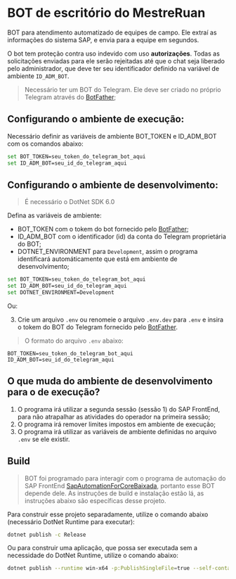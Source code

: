 # BOT de escritório do MestreRuan

BOT para atendimento automatizado de equipes de campo. Ele extraí as informações do sistema SAP, e envia para a equipe em segundos.

O bot tem proteção contra uso indevido com uso **autorizações**. Todas as solicitações enviadas para ele serão rejeitadas até que o chat seja liberado pelo administrador, que deve ter seu identificador definido na variável de ambiente `ID_ADM_BOT`.

> Necessário ter um BOT do Telegram. Ele deve ser criado no próprio Telegram através do [BotFather](https://t.me/BotFather);

## Configurando o ambiente de execução:

Necessário definir as variáveis de ambiente BOT_TOKEN e ID_ADM_BOT com os comandos abaixo:

```sh
set BOT_TOKEN=seu_token_do_telegram_bot_aqui
set ID_ADM_BOT=seu_id_do_telegram_aqui
```

## Configurando o ambiente de desenvolvimento:

> É necessário o DotNet SDK 6.0

Defina as variáveis de ambiente:
  * BOT_TOKEN com o tokem do bot fornecido pelo [BotFather](https://t.me/BotFather);
  * ID_ADM_BOT com o identificador (id) da conta do Telegram proprietária do BOT;
  * DOTNET_ENVIRONMENT para `Development`, assim o programa identificará automáticamente que está em ambiente de desenvolvimento;

```sh
set BOT_TOKEN=seu_token_do_telegram_bot_aqui
set ID_ADM_BOT=seu_id_do_telegram_aqui
set DOTNET_ENVIRONMENT=Development
```

Ou:

3. Crie um arquivo `.env` ou renomeie o arquivo `.env.dev` para `.env` e insira o tokem do BOT do Telegram fornecido pelo [BotFather](https://t.me/BotFather).

> O formato do arquivo `.env` abaixo:

```
BOT_TOKEN=seu_token_do_telegram_bot_aqui
ID_ADM_BOT=seu_id_do_telegram_aqui
```

## O que muda do ambiente de desenvolvimento para o de execução?

1. O programa irá utilizar a segunda sessão (sessão 1) do SAP FrontEnd, para não atrapalhar as atividades do operador na primeira sessão;
2. O programa irá remover limites impostos em ambiente de execução;
3. O programa irá utilizar as variáveis de ambiente definidas no arquivo `.env` se ele existir.

## Build

> BOT foi programado para interagir com o programa de automação do SAP FrontEnd [SapAutomationForCoreBaixada](https://github.com/decimo3/SapAutomationForCoreBaixada), portanto esse BOT depende dele. As instruções de build e instalação estão lá, as instruções abaixo são específicas desse projeto.

Para construir esse projeto separadamente, utilize o comando abaixo (necessário DotNet Runtime para executar):

```sh
dotnet publish -c Release
```

Ou para construir uma aplicação, que possa ser executada sem a necessidade do DotNet Runtime, utilize o comando abaixo:

```sh
dotnet publish --runtime win-x64 -p:PublishSingleFile=true --self-contained true
```
